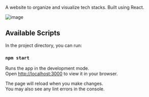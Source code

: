 
A website to organize and visualize tech stacks. Built using React.

![image](https://github.com/user-attachments/assets/baa784ec-0ef0-4d92-8281-20b0ebeb5e05)



## Available Scripts

In the project directory, you can run:

### `npm start`

Runs the app in the development mode.\
Open [http://localhost:3000](http://localhost:3000) to view it in your browser.

The page will reload when you make changes.\
You may also see any lint errors in the console.

